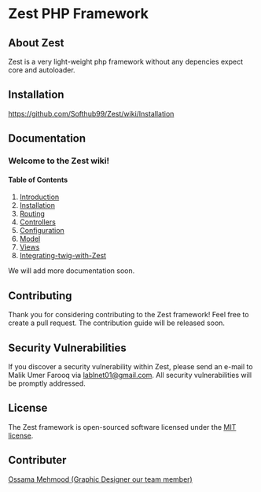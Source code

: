 # Zest PHP Framework 

## About Zest

Zest is a very light-weight php framework without any depencies expect core and autoloader.

## Installation

https://github.com/Softhub99/Zest/wiki/Installation

## Documentation

### Welcome to the Zest wiki!

#### Table of Contents

1. [Introduction](https://github.com/Softhub99/Zest/wiki/Welcome)
2. [Installation](https://github.com/Softhub99/Zest/wiki/Installation)
3. [Routing](https://github.com/Softhub99/Zest/wiki/Routing)
4. [Controllers](https://github.com/Softhub99/Zest/wiki/Controllers)
5. [Configuration](https://github.com/Softhub99/Zest/wiki/Configuration)
6. [Model](https://github.com/Softhub99/Zest/wiki/Model)
7. [Views](https://github.com/Softhub99/Zest/wiki/Views)
8. [Integrating-twig-with-Zest](https://github.com/Softhub99/Zest/wiki/integrating-twig-with-Zest)

We will add more documentation soon.

## Contributing

Thank you for considering contributing to the Zest framework! Feel free to create a pull request.
The contribution guide will be released soon.

## Security Vulnerabilities

If you discover a security vulnerability within Zest, 
please send an e-mail to Malik Umer Farooq
via [lablnet01@gmail.com](mailto:lablnet01@gmail.com). 
All security vulnerabilities will be promptly addressed.

## License

The Zest framework is open-sourced software 
licensed under the [MIT license](https://opensource.org/licenses/MIT).

## Contributer
[Ossama Mehmood (Graphic Designer our team member)](https://www.fiverr.com/ossamamehmood)